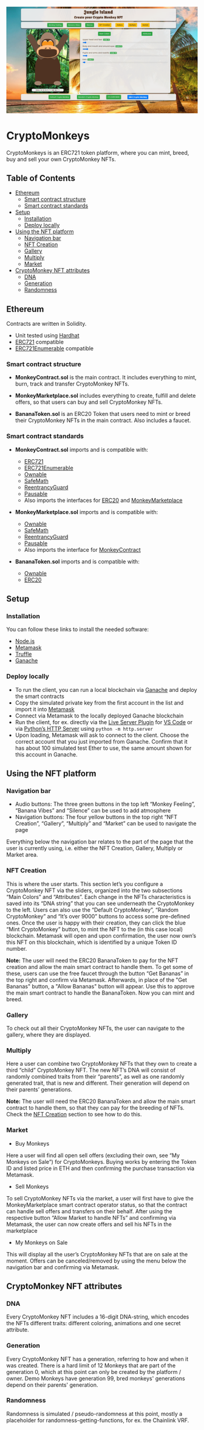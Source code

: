 ![Banner](./client/assets/images/banner.png)

# CryptoMonkeys
CryptoMonkeys is an ERC721 token platform, where you can mint, breed, buy and sell your own CryptoMonkey NFTs.

## Table of Contents

- [Ethereum](#ethereum)
  - [Smart contract structure](#smart-contract-structure)
  - [Smart contract standards](#smart-contract-standards)
- [Setup](#setup)
  - [Installation](#installation)
  - [Deploy locally](#deploy-locally)  
- [Using the NFT platform](#using-the-nft-platform)
  - [Navigation bar](#navigation-bar)
  - [NFT Creation](#nft-creation)
  - [Gallery](#gallery)
  - [Multiply](#multiply)
  - [Market](#market)
- [CryptoMonkey NFT attributes](#cryptomonkey-nft-attributes)    
    - [DNA](#dna)
    - [Generation](#generation)
    - [Randomness](#randomness)  

## Ethereum

Contracts are written in Solidity.

- Unit tested using [Hardhat](https://hardhat.org/getting-started/#installation)
- [ERC721](http://erc721.org/) compatible
- [ERC721Enumerable](https://github.com/OpenZeppelin/openzeppelin-contracts/blob/master/contracts/token/ERC721/extensions/ERC721Enumerable.sol) compatible

### Smart contract structure

- **MonkeyContract.sol** is the main contract. It includes everything to mint, burn, track and transfer CryptoMonkey NFTs.

- **MonkeyMarketplace.sol** includes everything to create, fulfill and delete offers, so that users can buy and sell CryptoMonkey NFTs.

- **BananaToken.sol** is an ERC20 Token that users need to mint or breed their CryptoMonkey NFTs in the main contract. Also includes a faucet. 

### Smart contract standards

- **MonkeyContract.sol** imports and is compatible with:
  - [ERC721](http://erc721.org/) 
  - [ERC721Enumerable](https://github.com/OpenZeppelin/openzeppelin-contracts/blob/master/contracts/token/ERC721/extensions/ERC721Enumerable.sol) 
  - [Ownable](https://github.com/OpenZeppelin/openzeppelin-contracts/blob/master/contracts/access/Ownable.sol)
  - [SafeMath](https://github.com/OpenZeppelin/openzeppelin-contracts/blob/master/contracts/utils/math/SafeMath.sol)
  - [ReentrancyGuard](https://docs.openzeppelin.com/contracts/3.x/api/utils#ReentrancyGuard)
  - [Pausable](https://docs.openzeppelin.com/contracts/3.x/api/utils#Pausable)
  - Also imports the interfaces for [ERC20](https://eips.ethereum.org/EIPS/eip-20) and [MonkeyMarketplace](https://github.com/ctrl030/CryptoMonkeys/blob/main/contracts/MonkeyMarketplace.sol)

- **MonkeyMarketplace.sol** imports and is compatible with: 
  - [Ownable](https://github.com/OpenZeppelin/openzeppelin-contracts/blob/master/contracts/access/Ownable.sol)
  - [SafeMath](https://github.com/OpenZeppelin/openzeppelin-contracts/blob/master/contracts/utils/math/SafeMath.sol)
  - [ReentrancyGuard](https://docs.openzeppelin.com/contracts/3.x/api/utils#ReentrancyGuard)
  - [Pausable](https://docs.openzeppelin.com/contracts/3.x/api/utils#Pausable)
  - Also imports the interface for [MonkeyContract](https://github.com/ctrl030/CryptoMonkeys/blob/main/contracts/Monkeycontract.sol)

- **BananaToken.sol** imports and is compatible with: 
  - [Ownable](https://github.com/OpenZeppelin/openzeppelin-contracts/blob/master/contracts/access/Ownable.sol)
  - [ERC20](https://eips.ethereum.org/EIPS/eip-20)


## Setup

### Installation

You can follow these links to install the needed software:

- [Node.js](https://nodejs.org/en/)
- [Metamask](https://metamask.io/)
- [Truffle](https://www.trufflesuite.com/docs/truffle/quickstart)
- [Ganache](https://www.trufflesuite.com/docs/ganache/quickstart)

### Deploy locally 

- To run the client, you can run a local blockchain via [Ganache](https://www.trufflesuite.com/docs/ganache/quickstart) and deploy the smart contracts
- Copy the simulated private key from the first account in the list and import it into [Metamask](https://metamask.io/)
- Connect via Metamask to the locally deployed Ganache blockchain
- Run the client, for ex. directly via the [Live Server Plugin](https://marketplace.visualstudio.com/items?itemName=ritwickdey.LiveServer) for [VS Code](https://code.visualstudio.com/) or via [Python’s HTTP Server](https://www.tutorialspoint.com/python_network_programming/python_http_server.htm)
using ```python -m http.server```
- Upon loading, Metamask will ask to connect to the client. Choose the correct account that you just imported from Ganache. Confirm that it has about 100 simulated test Ether to use, the same amount shown for this account in Ganache.

## Using the NFT platform

### Navigation bar
  - Audio buttons: The three green buttons in the top left “Monkey Feeling”, “Banana Vibes” and “Silence” can be used to add atmosphere
  - Navigation buttons: The four yellow buttons in the top right “NFT Creation”, “Gallery”, “Multiply” and “Market” can be used to navigate the page
  
Everything below the navigation bar relates to the part of the page that the user is currently using, i.e. either the NFT Creation, Gallery, Multiply or Market area.

### NFT Creation

This is where the user starts. This section let’s you configure a CryptoMonkey NFT via the sliders, organized into the two subsections “Main Colors” and “Attributes”. Each change in the NFTs characteristics is saved into its “DNA string” that you can see underneath the CryptoMonkey to the left. Users can also use the “Default CryptoMonkey”, “Random CryptoMonkey” and “It’s over 9000” buttons to access some pre-defined ones. Once the user is happy with their creation, they can click the blue “Mint CryptoMonkey” button, to mint the NFT to the (in this case local) blockchain. Metamask will open and upon confirmation, the user now own’s this NFT on this blockchain, which is identified by a unique Token ID number. 

**Note:** The user will need the ERC20 BananaToken to pay for the NFT creation and allow the main smart contract to handle them. To get some of these, users can use the free faucet through the button “Get Bananas” in the top right and confirm via Metamask. Afterwards, in place of the "Get Bananas" button, a "Allow Bananas" button will appear. Use this to approve the main smart contract to handle the BananaToken. Now you can mint and breed.

### Gallery
To check out all their CryptoMonkey NFTs, the user can navigate to the gallery, where they are displayed.

### Multiply

Here a user can combine two CryptoMonkey NFTs that they own to create a third “child” CryptoMonkey NFT. The new NFT’s DNA will consist of randomly combined traits from their “parents”, as well as one randomly generated trait, that is new and different. Their generation will depend on their parents’ generations.

**Note:** The user will need the ERC20 BananaToken and allow the main smart contract to handle them, so that they can pay for the breeding of NFTs. Check the [NFT Creation](#nft-creation) section to see how to do this.

### Market

- Buy Monkeys

Here a user will find all open sell offers (excluding their own, see “My Monkeys on Sale”) for CryptoMonkeys. Buying works by entering the Token ID and listed price in ETH and then confirming the purchase transaction via Metamask.

- Sell Monkeys

To sell CryptoMonkey NFTs via the market, a user will first have to give the MonkeyMarketplace smart contract operator status, so that the contract can handle sell offers and transfers on their behalf. After using the respective button “Allow Market to handle NFTs” and confirming via Metamask, the user can now create offers and sell his NFTs in the marketplace

 - My Monkeys on Sale

This will display all the user’s CryptoMonkey NFTs that are on sale at the moment. Offers can be canceled/removed by using the menu below the navigation bar and confirming via Metamask.

## CryptoMonkey NFT attributes

### DNA

Every CryptoMonkey NFT includes a 16-digit DNA-string, which encodes the NFTs different traits: different coloring, animations and one secret attribute.

### Generation

Every CryptoMonkey NFT has a generation, referring to how and when it was created. There is a hard limit of 12 Monkeys that are part of the generation 0, which at this point can only be created by the platform / owner. Demo Monkeys have generation 99, bred monkeys' generations depend on their parents' generation.

### Randomness

Randomness is simulated / pseudo-randomness at this point, mostly a placeholder for randomness-getting-functions, for ex. the Chainlink VRF.
